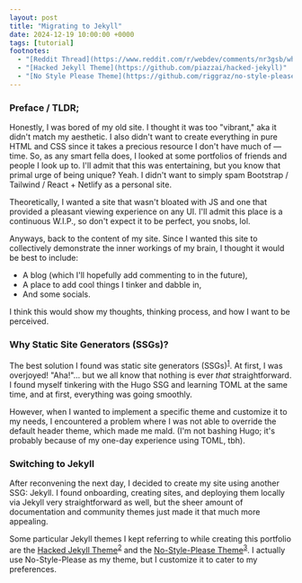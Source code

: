 ```yaml
---
layout: post
title: "Migrating to Jekyll"
date: 2024-12-19 10:00:00 +0000
tags: [tutorial]
footnotes:
  - "[Reddit Thread](https://www.reddit.com/r/webdev/comments/nr3gsb/what_are_your_thoughts_on_hugo_jekyll/)"
  - "[Hacked Jekyll Theme](https://github.com/piazzai/hacked-jekyll)"
  - "[No Style Please Theme](https://github.com/riggraz/no-style-please)"
---
```


### Preface / TLDR;

Honestly, I was bored of my old site. I thought it was too "vibrant," aka it didn't match my aesthetic. I also didn't want to create everything in pure HTML and CSS since it takes a precious resource I don't have much of — time. So, as any smart fella does, I looked at some portfolios of friends and people I look up to. I'll admit that this was entertaining, but you know that primal urge of being unique? Yeah. I didn't want to simply spam Bootstrap / Tailwind / React + Netlify as a personal site.

Theoretically, I wanted a site that wasn't bloated with JS and one that provided a pleasant viewing experience on any UI. I'll admit this place is a continuous W.I.P., so don't expect it to be perfect, you snobs, lol.

Anyways, back to the content of my site. Since I wanted this site to collectively demonstrate the inner workings of my brain, I thought it would be best to include:

- A blog (which I'll hopefully add commenting to in the future),
- A place to add cool things I tinker and dabble in,
- And some socials.

I think this would show my thoughts, thinking process, and how I want to be perceived.

### Why Static Site Generators (SSGs)?

The best solution I found was static site generators (SSGs)<sup><a href="#footnote-1">1</a></sup>. At first, I was overjoyed! "Aha!"... but we all know that nothing is ever _that_ straightforward. I found myself tinkering with the Hugo SSG and learning TOML at the same time, and at first, everything was going smoothly.

However, when I wanted to implement a specific theme and customize it to my needs, I encountered a problem where I was not able to override the default header theme, which made me mald. (I'm not bashing Hugo; it's probably because of my one-day experience using TOML, tbh).

### Switching to Jekyll

After reconvening the next day, I decided to create my site using another SSG: Jekyll. I found onboarding, creating sites, and deploying them locally via Jekyll very straightforward as well, but the sheer amount of documentation and community themes just made it that much more appealing.

Some particular Jekyll themes I kept referring to while creating this portfolio are the [Hacked Jekyll Theme](#footnote-2)<sup><a href="#footnote-2">2</a></sup> and the [No-Style-Please Theme](#footnote-3)<sup><a href="#footnote-3">3</a></sup>. I actually use No-Style-Please as my theme, but I customize it to cater to my preferences.
